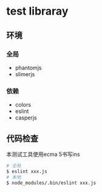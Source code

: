 # test libraray

## 环境

### 全局

- phantomjs
- slimerjs

### 依赖

- colors
- eslint
- casperjs

## 代码检查

本测试工具使用ecma 5书写ins

```bash
# 全局
$ eslint xxx.js
# 本地
$ node_modules/.bin/eslint xxx.js
```